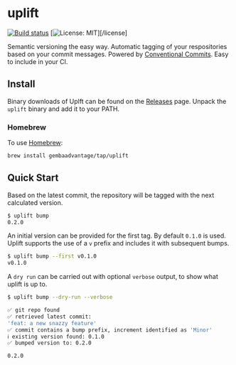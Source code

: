 # uplift

[![Build status](https://img.shields.io/github/workflow/status/gembaadvantage/uplift/ci?style=flat-square&logo=go)](https://github.com/gembaadvantage/uplift/actions?workflow=ci)
[![License: MIT](https://img.shields.io/badge/License-MIT-blue.svg?style=flat-square)][/license]

Semantic versioning the easy way. Automatic tagging of your respositories based on your commit messages. Powered by [Conventional Commits](https://www.conventionalcommits.org/en/v1.0.0/). Easy to include in your CI.

## Install

Binary downloads of Uplft can be found on the [Releases](https://github.com/gembaadvantage/uplift/releases) page. Unpack the `uplift` binary and add it to your PATH.

### Homebrew

To use [Homebrew](https://brew.sh/):

```sh
brew install gembaadvantage/tap/uplift
```

## Quick Start

Based on the latest commit, the repository will be tagged with the next calculated version.

```sh
$ uplift bump
0.2.0
```

An initial version can be provided for the first tag. By default `0.1.0` is used. Uplift supports the use of a `v` prefix and includes it with subsequent bumps.

```sh
$ uplift bump --first v0.1.0
v0.1.0
```

A `dry run` can be carried out with optional `verbose` output, to show what uplift is up to.

```sh
$ uplift bump --dry-run --verbose

✅ git repo found
✅ retrieved latest commit:
'feat: a new snazzy feature'
✅ commit contains a bump prefix, increment identified as 'Minor'
ℹ️ existing version found: 0.1.0
✅ bumped version to: 0.2.0

0.2.0
```
